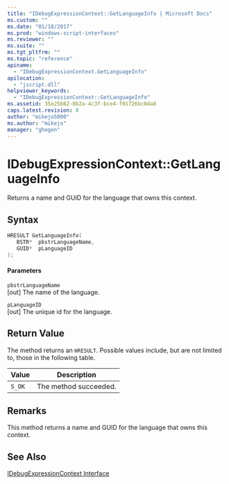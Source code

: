 ```yaml
---
title: "IDebugExpressionContext::GetLanguageInfo | Microsoft Docs"
ms.custom: ""
ms.date: "01/18/2017"
ms.prod: "windows-script-interfaces"
ms.reviewer: ""
ms.suite: ""
ms.tgt_pltfrm: ""
ms.topic: "reference"
apiname: 
  - "IDebugExpressionContext.GetLanguageInfo"
apilocation: 
  - "jscript.dll"
helpviewer_keywords: 
  - "IDebugExpressionContext::GetLanguageInfo"
ms.assetid: 35e25662-0b2a-4c3f-bce4-f01726bc04a8
caps.latest.revision: 8
author: "mikejo5000"
ms.author: "mikejo"
manager: "ghogen"
---
```

# IDebugExpressionContext::GetLanguageInfo
Returns a name and GUID for the language that owns this context.  
  
## Syntax  
  
```cpp
HRESULT GetLanguageInfo(  
   BSTR*  pbstrLanguageName,  
   GUID*  pLanguageID  
);  
```  
  
#### Parameters  
 `pbstrLanguageName`  
 [out] The name of the language.  
  
 `pLanguageID`  
 [out] The unique id for the language.  
  
## Return Value  
 The method returns an `HRESULT`. Possible values include, but are not limited to, those in the following table.  
  
|Value|Description|  
|-----------|-----------------|  
|`S_OK`|The method succeeded.|  
  
## Remarks  
 This method returns a name and GUID for the language that owns this context.  
  
## See Also  
 [IDebugExpressionContext Interface](../../winscript/reference/idebugexpressioncontext-interface.md)